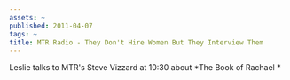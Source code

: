 ```yaml
---
assets: ~
published: 2011-04-07
tags: ~
title: MTR Radio - They Don't Hire Women But They Interview Them
---
```

Leslie talks to MTR's Steve Vizzard at 10:30 about *The Book of Rachael *